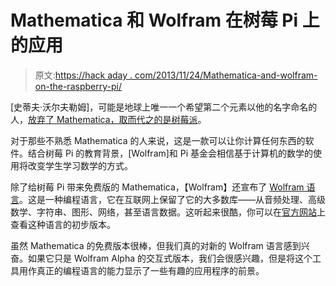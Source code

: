 # Mathematica 和 Wolfram 在树莓 Pi 上的应用

> 原文:[https://hack aday . com/2013/11/24/Mathematica-and-wolfram-on-the-raspberry-pi/](https://hackaday.com/2013/11/24/mathematica-and-wolfram-on-the-raspberry-pi/)

[史蒂夫·沃尔夫勒姆]，可能是地球上唯一一个希望第二个元素以他的名字命名的人，[放弃了 Mathematica，取而代之的是树莓派](http://blog.stephenwolfram.com/2013/11/putting-the-wolfram-language-and-mathematica-on-every-raspberry-pi/)。

对于那些不熟悉 Mathematica 的人来说，这是一款可以让你计算任何东西的软件。结合树莓 Pi 的教育背景，[Wolfram]和 Pi 基金会相信基于计算机的数学的使用将改变学生学习数学的方式。

除了给树莓 Pi 带来免费版的 Mathematica，【Wolfram】还宣布了 [Wolfram 语言](http://blog.stephenwolfram.com/2013/11/something-very-big-is-coming-our-most-important-technology-project-yet/)。这是一种编程语言，它在互联网上保留了它的大多数库——从音频处理、高级数学、字符串、图形、网络，甚至语言数据。这听起来很酷，你可以在[官方网站](http://reference.wolfram.com/language/)上查看这种语言的初步版本。

虽然 Mathematica 的免费版本很棒，但我们真的对新的 Wolfram 语言感到兴奋。如果它只是 Wolfram Alpha 的交互式版本，我们会很感兴趣，但是将这个工具用作真正的编程语言的能力显示了一些有趣的应用程序的前景。